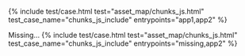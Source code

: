 ---
---
{%
  include test/case.html
    test="asset_map/chunks_js.html"
    test_case_name="chunks_js_include"
    entrypoints="app1,app2"
%}

Missing...
{%
  include test/case.html
    test="asset_map/chunks_js.html"
    test_case_name="chunks_js_include"
    entrypoints="missing,app2"
%}
